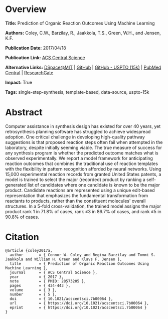 # Overview
**Title:**
Prediction of Organic Reaction Outcomes Using Machine Learning

**Authors:**
Coley, C.W., Barzilay, R., Jaakkola, T.S., Green, W.H., and Jensen, K.F.

**Publication Date:**
2017/04/18

**Publication Link:**
[ACS Central Science](https://pubs.acs.org/doi/10.1021/acscentsci.7b00064)

**Alternative Links:**
[DSpace@MIT](https://dspace.mit.edu/handle/1721.1/110706) |
[GitHub](https://github.com/connorcoley/ochem_predict_nn) |
[GitHub - USPTO (15k)](https://github.com/wengong-jin/nips17-rexgen) |
[PubMed Central](https://www.ncbi.nlm.nih.gov/pmc/articles/PMC5445544) |
[ResearchGate](https://www.researchgate.net/publication/316354788_Prediction_of_Organic_Reaction_Outcomes_Using_Machine_Learning)

**Impact:**
True

**Tags:**
single-step-synthesis, template-based, data-source, uspto-15k


# Abstract
Computer assistance in synthesis design has existed for over 40 years, yet retrosynthesis planning software has struggled to achieve widespread adoption.
One critical challenge in developing high-quality pathway suggestions is that proposed reaction steps often fail when attempted in the laboratory, despite initially seeming viable.
The true measure of success for any synthesis program is whether the predicted outcome matches what is observed experimentally.
We report a model framework for anticipating reaction outcomes that combines the traditional use of reaction templates with the flexibility in pattern recognition afforded by neural networks.
Using 15,000 experimental reaction records from granted United States patents, a model is trained to select the major (recorded) product by ranking a self-generated list of candidates where one candidate is known to be the major product.
Candidate reactions are represented using a unique edit-based representation that emphasizes the fundamental transformation from reactants to products, rather than the constituent molecules' overall structures.
In a 5-fold cross-validation, the trained model assigns the major product rank 1 in 71.8% of cases, rank ≤3 in 86.7% of cases, and rank ≤5 in 90.8% of cases.


# Citation
```
@article {coley2017a,
  author       = { Connor W. Coley and Regina Barzilay and Tommi S. Jaakkola and William H. Green and Klavs F. Jensen },
  title        = { Prediction of Organic Reaction Outcomes Using Machine Learning },
  journal      = { ACS Central Science },
  year         = { 2017 },
  note         = { PMID: 28573205 },
  pages        = { 434-443 },
  volume       = { 3 },
  number       = { 5 },
  doi          = { 10.1021/acscentsci.7b00064 },
  url          = { https://doi.org/10.1021/acscentsci.7b00064 },
  eprint       = { https://doi.org/10.1021/acscentsci.7b00064 }
}
```
